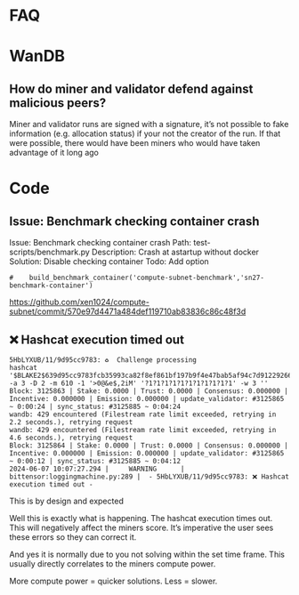 # FAQ

# WanDB 

## How do miner and validator defend against malicious peers?
Miner and validator runs are signed with a signature, it’s not possible to fake information (e.g. allocation status) if your not the creator of the run.
If that were possible, there would have been miners who would have taken advantage of it long ago 


# Code

## Issue: Benchmark checking container crash
Issue: Benchmark checking container crash
Path: test-scripts/benchmark.py
Description: Crash at astartup without docker
Solution: Disable checking container
Todo: Add option
```
#    build_benchmark_container('compute-subnet-benchmark','sn27-benchmark-container')
```
https://github.com/xen1024/compute-subnet/commit/570e97d4471a484def119710ab83836c86c48f3d

## ❌ Hashcat execution timed out 

```
5HbLYXUB/11/9d95cc9783: ♻️  Challenge processing
hashcat '$BLAKE2$639d95cc9783fcb35993ca82f8ef861bf197b9f4e47bab5af94c7d912292661e04fa719d6eae6aff06770a61020e469927bb9719a014548fc04519093b5ee85b:f68f8566a8c96725' -a 3 -D 2 -m 610 -1 '>0@&e$,2iM' '?1?1?1?1?1?1?1?1?1?1?1' -w 3 ''
Block: 3125863 | Stake: 0.0000 | Trust: 0.0000 | Consensus: 0.000000 | Incentive: 0.000000 | Emission: 0.000000 | update_validator: #3125865 ~ 0:00:24 | sync_status: #3125885 ~ 0:04:24
wandb: 429 encountered (Filestream rate limit exceeded, retrying in 2.2 seconds.), retrying request
wandb: 429 encountered (Filestream rate limit exceeded, retrying in 4.6 seconds.), retrying request
Block: 3125864 | Stake: 0.0000 | Trust: 0.0000 | Consensus: 0.000000 | Incentive: 0.000000 | Emission: 0.000000 | update_validator: #3125865 ~ 0:00:12 | sync_status: #3125885 ~ 0:04:12
2024-06-07 10:07:27.294 |     WARNING      | bittensor:loggingmachine.py:289 |  - 5HbLYXUB/11/9d95cc9783: ❌ Hashcat execution timed out -
```

This is by design and expected

Well this is exactly what is happening. The hashcat execution times out. This will negatively affect the miners score. It’s imperative the user sees these errors so they can correct it.

And yes it is normally due to you not solving within the set time frame. This usually directly correlates to the miners compute power.

More compute power = quicker solutions. Less = slower.











